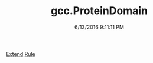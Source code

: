 ﻿---
title: gcc.ProteinDomain
date: 6/13/2016 9:11:11 PM
---

[Extend](T-gcc.ProteinDomain.Extend.html)
[Rule](T-gcc.ProteinDomain.Rule.html)
